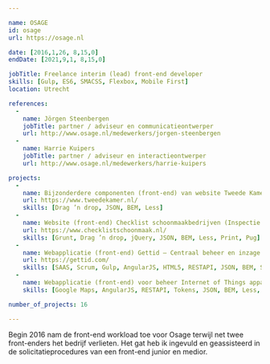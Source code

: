 ```yaml
---

name: OSAGE
id: osage
url: https://osage.nl

date: [2016,1,26, 8,15,0]
endDate: [2021,9,1, 8,15,0]

jobTitle: Freelance interim (lead) front-end developer
skills: [Gulp, ES6, SMACSS, Flexbox, Mobile First]
location: Utrecht

references:
  -
    name: Jörgen Steenbergen
    jobTitle: partner / adviseur en communicatieontwerper
    url: http://www.osage.nl/medewerkers/jorgen-steenbergen
  -
    name: Harrie Kuipers
    jobTitle: partner / adviseur en interactieontwerper
    url: http://www.osage.nl/medewerkers/harrie-kuipers

projects:
  -
    name: Bijzonderdere componenten (front-end) van website Tweede Kamer
    url: https://www.tweedekamer.nl/
    skills: [Drag ’n drop, JSON, BEM, Less]
  -
    name: Website (front-end) Checklist schoonmaakbedrijven (Inspectie SZW)
    url: https://www.checklistschoonmaak.nl/
    skills: [Grunt, Drag ’n drop, jQuery, JSON, BEM, Less, Print, Pug]
  -
    name: Webapplicatie (front-end) Gettid — Centraal beheer en inzage huisstijl
    url: https://gettid.com/
    skills: [SAAS, Scrum, Gulp, AngularJS, HTML5, RESTAPI, JSON, BEM, Sass, Twig]
  -
    name: Webapplicatie (front-end) voor beheer Internet of Things apparaten
    skills: [Google Maps, AngularJS, RESTAPI, Tokens, JSON, BEM, Less, Pug]

number_of_projects: 16

---
```


Begin 2016 nam de front-end workload toe voor Osage terwijl net twee front-enders het bedrijf verlieten. Het gat heb ik ingevuld en geassisteerd in de solicitatieprocedures van een front-end junior en medior.
